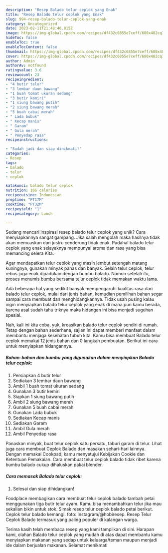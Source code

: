 ```yaml
---
description: "Resep Balado telur ceplok yang Enak"
title: "Resep Balado telur ceplok yang Enak"
slug: 994-resep-balado-telur-ceplok-yang-enak
category: Uncategorized
date: 2023-02-11T21:48:46.815Z
image: https://img-global.cpcdn.com/recipes/df432c6855e7ceff/680x482cq70/balado-telur-ceplok-foto-resep-utama.jpg
hideToc: false
enableToc: true
enableTocContent: false
thumbnail: https://img-global.cpcdn.com/recipes/df432c6855e7ceff/680x482cq70/balado-telur-ceplok-foto-resep-utama.jpg
cover: https://img-global.cpcdn.com/recipes/df432c6855e7ceff/680x482cq70/balado-telur-ceplok-foto-resep-utama.jpg
author: Admin
authorAv: notfound
ratingvalue: 3.6
reviewcount: 23
recipeingredient:
- "4 butir telur"
- "3 lembar daun bawang"
- "1 buah tomat ukuran sedang"
- "3 butir kemiri"
- "1 siung bawang putih"
- "2 siung bawang merah"
- "5 buah cabai merah"
- " Lada bubuk"
- " Kecap manis"
- " Garam"
- " Gula merah"
- " Penyedap rasa"
recipeinstructions:

- "Sudah jadi dan siap dinikmati!"
categories:
- Resep
tags:
- balado
- telur
- ceplok

katakunci: balado telur ceplok 
nutrition: 166 calories
recipecuisine: Indonesian
preptime: "PT17M"
cooktime: "PT32M"
recipeyield: "1"
recipecategory: Lunch

---
```





Sedang mencari inspirasi resep balado telur ceplok yang unik? Cara menyiapkannya sangat gampang. Jika salah mengolah maka hasilnya tidak akan memuaskan dan justru cenderung tidak enak. Padahal balado telur ceplok yang enak selayaknya mempunyai aroma dan rasa yang bisa memancing selera Kita.





Agar mendapatkan telur ceplok yang masih lembut setengah matang kuningnya, gunakan minyak panas dan banyak. Selain telur ceplok, telur rebus juga enak dipadukan dengan bumbu balado. Namun setelah itu, proses menumis bumbu bersama telur ceplok tidak memakan waktu lama.

Ada beberapa hal yang sedikit banyak mempengaruhi kualitas rasa dari balado telur ceplok, mulai dari jenis bahan, kemudian pemilihan bahan segar sampai cara membuat dan menghidangkannya. Tidak usah pusing kalau ingin menyiapkan balado telur ceplok yang enak di mana pun kamu berada, karena asal sudah tahu triknya maka hidangan ini bisa menjadi suguhan spesial.






Nah, kali ini kita coba, yuk, kreasikan balado telur ceplok sendiri di rumah. Tetap dengan bahan sederhana, sajian ini dapat memberi manfaat dalam membantu menjaga kesehatan tubuh kita. Kamu bisa membuat Balado telur ceplok memakai 12 jenis bahan dan 0 langkah pembuatan. Berikut ini cara untuk menyiapkan hidangannya.

<!--inarticleads1-->

##### Bahan-bahan dan bumbu yang digunakan dalam menyiapkan Balado telur ceplok:

1. Persiapkan 4 butir telur
1. Sediakan 3 lembar daun bawang
1. Ambil 1 buah tomat ukuran sedang
1. Gunakan 3 butir kemiri
1. Siapkan 1 siung bawang putih
1. Ambil 2 siung bawang merah
1. Gunakan 5 buah cabai merah
1. Gunakan  Lada bubuk
1. Sediakan  Kecap manis
1. Sediakan  Garam
1. Ambil  Gula merah
1. Ambil  Penyedap rasa


Panaskan minyak, buat telur ceplok satu persatu, taburi garam di telur. Lihat juga cara membuat Ceplok Balado dan masakan sehari-hari lainnya. Dengan memakai Cookpad, kamu menyetujui Kebijakan Cookie dan Ketentuan Pemakaian. Cara membuat telur ceplok balado tidak ribet karena bumbu balado cukup dihaluskan pakai blender. 

<!--inarticleads2-->

##### Cara memasak Balado telur ceplok:


1. Selesai dan siap dihidangkan!

Foodplace membagikan cara membuat telur ceplok balado tambah petai menggunakan tiga butir telur ayam. Kamu bisa menambahkan telur jika mau sekalian bikin untuk stok. Simak resep telur ceplok balado petai berikut. Ceplok telur balado kemangi. foto: Instagram/@hobiresep. Resep Telur Ceplok Balado termasuk yang paling populer di kalangan warga. 

Terima kasih telah membaca resep yang kami tampilkan di sini. Harapan kami, olahan Balado telur ceplok yang mudah di atas dapat membantu kamu menyiapkan makanan yang sedap untuk keluarga/teman maupun menjadi ide dalam berjualan makanan. Selamat menikmati
